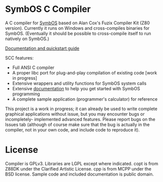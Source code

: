 # SymbOS C Compiler

A C compiler for [SymbOS](http://symbos.org) based on Alan Cox's Fuzix Compiler Kit
(Z80 version). Currently it runs on Windows and cross-compiles binaries for SymbOS.
(Eventually it should be possible to cross-compile itself to run natively on SymbOS.)

[Documentation and quickstart guide](doc/index.md)

SCC features:

* Full ANSI C compiler
* A proper libc port for plug-and-play compilation of existing code [work in progress]
* Extensive wrappers and utility functions for SymbOS system calls
* Extensive [documentation](doc/index.md) to help you get started with SymbOS programming
* A complete sample application (programmer's calculator) for reference

This project is a work in progress; it can already be used to write complete
graphical applications without issue, but you may encounter bugs or incompletely-
implemented advanced features. Please report bugs on the Issues tab (although
of course make sure that the bug is actually in the compiler, not in your own
code, and include code to reproduce it).

# License

Compiler is GPLv3. Libraries are LGPL except where indicated. copt is from Z88DK under
the Clarified Artistic License. cpp is from MCPP under the BSD license. Sample code and
included documentation is public domain.

